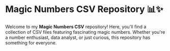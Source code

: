 # Magic Numbers CSV Repository 📊✨

Welcome to my **Magic Numbers CSV** repository! Here, you'll find a collection of CSV files featuring fascinating magic numbers. Whether you're a number enthusiast, data analyst, or just curious, this repository has something for everyone.
